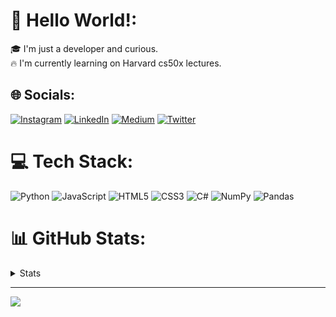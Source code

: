# 💫 Hello World!:
🎓 I'm just a developer and curious.<br>🔥 I'm currently learning on Harvard cs50x lectures.


## 🌐 Socials:
[![Instagram](https://img.shields.io/badge/Instagram-%23E4405F.svg?logo=Instagram&logoColor=white)](https://instagram.com/cemalsezerx) [![LinkedIn](https://img.shields.io/badge/LinkedIn-%230077B5.svg?logo=linkedin&logoColor=white)](https://linkedin.com/in/cemal-sezer) [![Medium](https://img.shields.io/badge/Medium-12100E?logo=medium&logoColor=white)](https://medium.com/@cemalsezer) [![Twitter](https://img.shields.io/badge/Twitter-%231DA1F2.svg?logo=Twitter&logoColor=white)](https://twitter.com/cemalsezerx) 

# 💻 Tech Stack:
![Python](https://img.shields.io/badge/python-3670A0?style=for-the-badge&logo=python&logoColor=ffdd54) ![JavaScript](https://img.shields.io/badge/javascript-%23323330.svg?style=for-the-badge&logo=javascript&logoColor=%23F7DF1E) ![HTML5](https://img.shields.io/badge/html5-%23E34F26.svg?style=for-the-badge&logo=html5&logoColor=white) ![CSS3](https://img.shields.io/badge/css3-%231572B6.svg?style=for-the-badge&logo=css3&logoColor=white) ![C#](https://img.shields.io/badge/c%23-%23239120.svg?style=for-the-badge&logo=c-sharp&logoColor=white) ![NumPy](https://img.shields.io/badge/numpy-%23013243.svg?style=for-the-badge&logo=numpy&logoColor=white) ![Pandas](https://img.shields.io/badge/pandas-%23150458.svg?style=for-the-badge&logo=pandas&logoColor=white)

# 📊 GitHub Stats:
<details>
 <summary>Stats</summary>

![](https://github-readme-stats.vercel.app/api?username=cemalsezer&theme=gotham&hide_border=true&include_all_commits=false&count_private=false)<br/>
![](https://github-readme-streak-stats.herokuapp.com/?user=cemalsezer&theme=gotham&hide_border=true)<br/>
![](https://github-readme-stats.vercel.app/api/top-langs/?username=cemalsezer&theme=gotham&hide_border=true&include_all_commits=false&count_private=false&layout=compact)
</details>

---
[![](https://visitcount.itsvg.in/api?id=cemalsezer&icon=0&color=1)](https://visitcount.itsvg.in)
